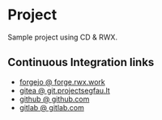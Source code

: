 # Project

Sample project using CD & RWX.

## Continuous Integration links

* [forgejo @ forge.rwx.work](https://forge.rwx.work/rwx.work/project/actions)
* [gitea @ git.projectsegfau.lt](https://git.projectsegfau.lt/marc.beninca/project/actions)
* [github @ github.com](https://github.com/marc-beninca/project/actions)
* [gitlab @ gitlab.com](https://gitlab.com/marc.beninca/project/-/pipelines)
